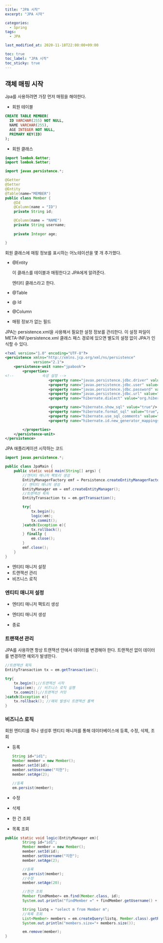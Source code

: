 ```yaml
---
title: "JPA 시작"
excerpt: "JPA 시작"

categories:
  - Spring
tags:
  - JPA

last_modified_at: 2020-11-18T22:00:00+09:00

toc: true
toc_label: "JPA 시작"
toc_sticky: true
---
```

## 객체 매핑 시작

Jpa를 사용하려면 가장 먼저 매핑을 해야한다. 

- 회원 테이블

```sql
CREATE TABLE MEMBER(
  ID VARCHAR(255) NOT NULL,
  NAME VARCHAR(255),
  AGE INTEGER NOT NULL,
  PRIMARY KEY(ID)
);
```

- 회원 클래스

```java
import lombok.Getter;
import lombok.Setter;

import javax.persistence.*;

@Getter
@Setter
@Entity
@Table(name="MEMBER")
public class Member {
    @Id
    @Column(name = "ID")
    private String id;

    @Column(name = "NAME")
    private String username;
    
    private Integer age;

}
```

회원 클래스에 매핑 정보를 표시하는 어노테이션을 몇 개 추가했다.

- @Entity

    이 클래스를 테이블과 매핑한다고 JPA에게 알려준다. 

    엔티티 클래스라고 한다.

- @Table
- @ Id
- @Column
- 매핑 정보가 없는 필드

JPA는 persistence.xml을 사용해서 필요한 설정 정보를 관리한다. 이 설정 파일이 META-INF/persistence.xml 클래스 패스 경로에 있으면 별도의 설정 없이 JPA가 인식할 수 있다.

```xml
<?xml version="1.0" encoding="UTF-8"?>
<persistence xmlns="http://xmlns.jcp.org/xml/ns/persistence"
             version="2.1">
    <persistence-unit name="jpabook">
        <properties>
<!--             속성 설정 -->
                    <property name="javax.persistence.jdbc.driver" value="org.h2.Driver"></property>
                    <property name="javax.persistence.jdbc.user" value="sa"></property>
                    <property name="javax.persistence.jdbc.password" value=""></property>
                    <property name="javax.persistence.jdbc.url" value="jdbc:h2:tcp://localhost/~/test"></property>
                    <property name="hibernate.dialect" value="org.hibernate.dialect.H2Dialect"></property>

                    <property name="hibernate.show_sql" value="true"/>
                    <property name="hibernate.format_sql" value="true"/>
                    <property name="hibernate.use_sql_comments" value="true"/>
                    <property name="hibernate.id.new_generator_mappings" value="true"/>

        </properties>
    </persistence-unit>
</persistence>
```

JPA 애플리케이션 시작하는 코드

```java
import javax.persistence.*;

public class JpaMain {
    public static void main(String[] args) {
        //엔티티 매니저 팩토리 생성
        EntityManagerFactory emf = Persistence.createEntityManagerFactory("jpabook");
        // 엔티티 매니저 생성
        EntityManager em = emf.createEntityManager();
        //트랜잭션 획득
        EntityTransaction tx = em.getTransaction();

        try{
            tx.begin();
            logic(em);
            tx.commit();
        }catch(Exception e){
            tx.rollback();
        } finally {
            em.close();
        }
        emf.close();
    }
}
```

- 엔티티 매니저 설정
- 트랜잭션 관리
- 비즈니스 로직

### 엔티티 매니저 설정

- 엔티티 매니저 팩토리 생성

- 엔티티 매니저 생성

- 종료

### 트랜잭션 관리

JPA를 사용하면 항상 트랜잭션 안에서 데이터를 변경해야 한다. 트랜잭션 없이 데이터를 변경하면 예외가 발생한다.

```java
//트랜잭션 획득
EntityTransaction tx = em.getTransaction();

try{
	tx.begin();//트랜젝션 시작
	logic(em); // 비즈니스 로직 실행
	tx.commit();//트랜젝션 커밋
}catch(Exception e){
	tx.rollback(); //예외 발생시 트랜젝션 롤백
}
```

### 비즈니스 로직

회원 엔티티를 하나 생성후 엔티티 매니저를 통해 데이터베이스에 등록, 수정, 삭제, 조회

- 등록

    ```java
    String id="id1";
    Member member = new Member();
    member.setId(id);
    member.setUsername("지한");
    member.setAge(2);

    //등록
    em.persist(member);
    ```

- 수정
- 삭제

- 한 건 조회
- 목록 조회

```java
public static void logic(EntityManager em){
        String id="id1";
        Member member = new Member();
        member.setId(id);
        member.setUsername("지한");
        member.setAge(2);

        //등록
        em.persist(member);
        //수정
        member.setAge(20);

        //한건 조회
        Member findMember= em.find(Member.class, id);
        System.out.println("findMember =" + findMember.getUsername() + ", age="+findMember.getAge());

        String listq = "select m from Member m";
        //목록 조회
        List<Member> members = em.createQuery(listq, Member.class).getResultList();
        System.out.println("members.size="+ members.size());

        em.remove(member);
}
```
